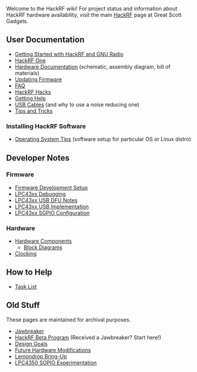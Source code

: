 Welcome to the HackRF wiki! For project status and information about HackRF hardware availability, visit the main [HackRF](http://greatscottgadgets.com/hackrf/) page at Great Scott Gadgets.

## User Documentation

* [Getting Started with HackRF and GNU Radio](https://github.com/mossmann/hackrf/wiki/Getting-Started-with-HackRF-and-GNU-Radio)
* [HackRF One](https://github.com/mossmann/hackrf/wiki/HackRF-One)
* [Hardware Documentation](https://github.com/mossmann/hackrf/tree/master/doc/hardware) (schematic, assembly diagram, bill of materials)
* [Updating Firmware](https://github.com/mossmann/hackrf/wiki/Updating-Firmware)
* [FAQ](https://github.com/mossmann/hackrf/wiki/FAQ)
* [HackRF Hacks](https://github.com/mossmann/hackrf/wiki/HackRF-Hacks)
* [Getting Help](https://github.com/mossmann/hackrf/wiki/Getting-Help)
* [USB Cables](https://github.com/mossmann/hackrf/wiki/USB-Cables-(and-why-to-use-a-noise-reducing-one)) (and why to use a noise reducing one)
* [Tips and Tricks](https://github.com/mossmann/hackrf/wiki/Tips-and-Tricks)

### Installing HackRF Software
* [Operating System Tips](https://github.com/mossmann/hackrf/wiki/Operating-System-Tips) (software setup for particular OS or Linux distro)

## Developer Notes

### Firmware

* [Firmware Development Setup](https://github.com/mossmann/hackrf/wiki/Firmware-Development-Setup)
* [LPC43xx Debugging](https://github.com/mossmann/hackrf/wiki/LPC43xx-Debugging)
* [LPC43xx USB DFU Notes](https://github.com/mossmann/hackrf/wiki/LPC43xx-USB-DFU-Notes)
* [LPC43xx USB Implementation](https://github.com/mossmann/hackrf/wiki/LPC43xx-USB-Implementation)
* [LPC43xx SGPIO Configuration](https://github.com/mossmann/hackrf/wiki/LPC43xx-SGPIO-Configuration)

### Hardware

* [Hardware Components](https://github.com/mossmann/hackrf/wiki/Hardware-Components)
  * [Block Diagrams](wiki/Hardware-Components#block-diagrams)
* [Clocking](https://github.com/mossmann/hackrf/wiki/Clocking)

## How to Help
* [Task List](https://github.com/mossmann/hackrf/wiki/Task-List)

## Old Stuff

These pages are maintained for archival purposes.

* [Jawbreaker](https://github.com/mossmann/hackrf/wiki/Jawbreaker)
* [HackRF Beta Program](https://github.com/mossmann/hackrf/wiki/HackRF-Beta-Program) (Received a Jawbreaker?  Start here!)
* [Design Goals](https://github.com/mossmann/hackrf/wiki/Design-Goals)
* [Future Hardware Modifications](https://github.com/mossmann/hackrf/wiki/Future-Hardware-Modifications)
* [Lemondrop Bring-Up](https://github.com/mossmann/hackrf/wiki/Lemondrop-Bring-Up)
* [LPC4350 SGPIO Experimentation](https://github.com/mossmann/hackrf/wiki/LPC4350-SGPIO-Experimentation)